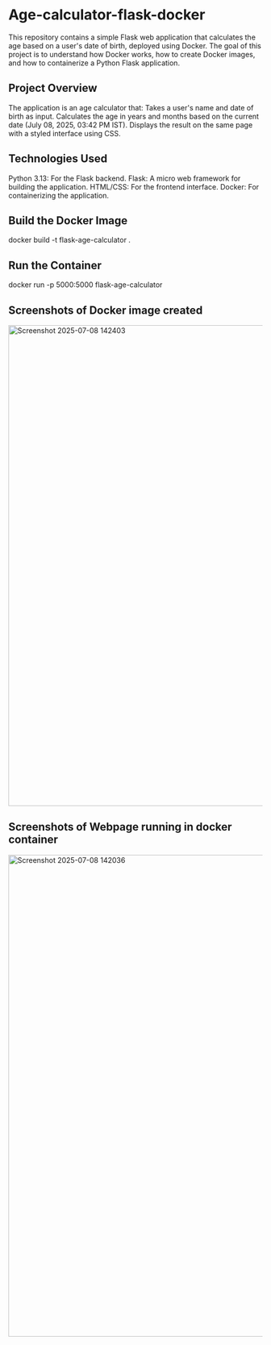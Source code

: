 # Age-calculator-flask-docker
This repository contains a simple Flask web application that calculates the age based on a user's date of birth, deployed using Docker. The goal of this project is to understand how Docker works, how to create Docker images, and how to containerize a Python Flask application.

## Project Overview
The application is an age calculator that:
Takes a user's name and date of birth as input.
Calculates the age in years and months based on the current date (July 08, 2025, 03:42 PM IST).
Displays the result on the same page with a styled interface using CSS.

## Technologies Used
Python 3.13: For the Flask backend.
Flask: A micro web framework for building the application.
HTML/CSS: For the frontend interface.
Docker: For containerizing the application.

## Build the Docker Image
docker build -t flask-age-calculator .
## Run the Container
docker run -p 5000:5000 flask-age-calculator

## Screenshots of Docker image created 
<img width="954" alt="Screenshot 2025-07-08 142403" src="https://github.com/user-attachments/assets/6180cf4e-b178-4b48-8b2e-b01907e955de" />

## Screenshots of Webpage running in docker container
<img width="956" alt="Screenshot 2025-07-08 142036" src="https://github.com/user-attachments/assets/c314083f-3ba1-48c2-a6d5-3aa52e1e57cc" />
